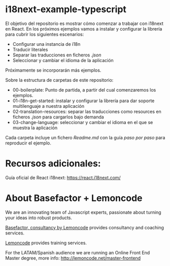 # i18next-example-typescript

El objetivo del repositorio es mostrar cómo comenzar a trabajar con i18next en React. En los próximos ejemplos vamos a instalar y configurar la librería para cubrir los siguientes escenarios:

- Configurar una instancia de i18n
- Traducir literales
- Separar las traducciones en ficheros _.json_
- Seleccionar y cambiar el idioma de la aplicación

Próximamente se incorporarán más ejemplos.

Sobre la estructura de carpetas de este repositorio:

- 00-boilerplate: Punto de partida, a partir del cual comenzaremos los ejemplos.
- 01-i18n-get-started: instalar y configurar la librería para dar soporte multilenguaje a nuestra aplicación
- 02-translation-resources: separar las traducciones como resources en ficheros _.json_ para cargarlos bajo demanda
- 03-change-language: seleccionar y cambiar el idioma en el que se muestra la aplicación

Cada carpeta incluye un fichero _Readme.md_ con la guía _paso por paso_ para reproducir el ejemplo.

# Recursos adicionales:

Guía oficial de React i18next: https://react.i18next.com/

# About Basefactor + Lemoncode

We are an innovating team of Javascript experts, passionate about turning your ideas into robust products.

[Basefactor, consultancy by Lemoncode](http://www.basefactor.com) provides consultancy and coaching services.

[Lemoncode](http://lemoncode.net/services/en/#en-home) provides training services.

For the LATAM/Spanish audience we are running an Online Front End Master degree, more info: http://lemoncode.net/master-frontend
